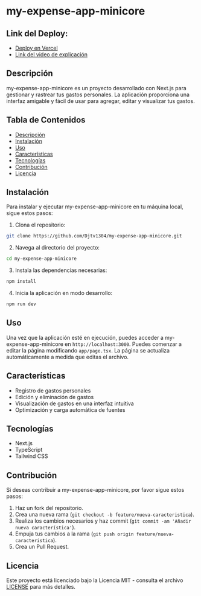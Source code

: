 # my-expense-app-minicore

## Link del Deploy:
- [Deploy en Vercel](https://my-expense-app-minicore.vercel.app/)
- [Link del video de explicación](https://www.loom.com/share/4598db6ee5fa4a6d88b4d868a91514eb?sid=ce6d2654-038e-44cf-b604-d91220e03402)

## Descripción
my-expense-app-minicore es un proyecto desarrollado con Next.js para gestionar y rastrear tus gastos personales. La aplicación proporciona una interfaz amigable y fácil de usar para agregar, editar y visualizar tus gastos.

## Tabla de Contenidos
- [Descripción](#descripción)
- [Instalación](#instalación)
- [Uso](#uso)
- [Características](#características)
- [Tecnologías](#tecnologías)
- [Contribución](#contribución)
- [Licencia](#licencia)

## Instalación
Para instalar y ejecutar my-expense-app-minicore en tu máquina local, sigue estos pasos:

1. Clona el repositorio:
```bash
git clone https://github.com/Djtv1304/my-expense-app-minicore.git
```
2. Navega al directorio del proyecto:
```bash
cd my-expense-app-minicore
```
3. Instala las dependencias necesarias:
```bash
npm install
```
4. Inicia la aplicación en modo desarrollo:
```bash
npm run dev
```

## Uso
Una vez que la aplicación esté en ejecución, puedes acceder a my-expense-app-minicore en `http://localhost:3000`. Puedes comenzar a editar la página modificando `app/page.tsx`. La página se actualiza automáticamente a medida que editas el archivo.

## Características
- Registro de gastos personales
- Edición y eliminación de gastos
- Visualización de gastos en una interfaz intuitiva
- Optimización y carga automática de fuentes

## Tecnologías
- Next.js
- TypeScript
- Tailwind CSS

## Contribución
Si deseas contribuir a my-expense-app-minicore, por favor sigue estos pasos:

1. Haz un fork del repositorio.
2. Crea una nueva rama (`git checkout -b feature/nueva-caracteristica`).
3. Realiza los cambios necesarios y haz commit (`git commit -am 'Añadir nueva característica'`).
4. Empuja tus cambios a la rama (`git push origin feature/nueva-caracteristica`).
5. Crea un Pull Request.

## Licencia
Este proyecto está licenciado bajo la Licencia MIT - consulta el archivo [LICENSE](LICENSE) para más detalles.
